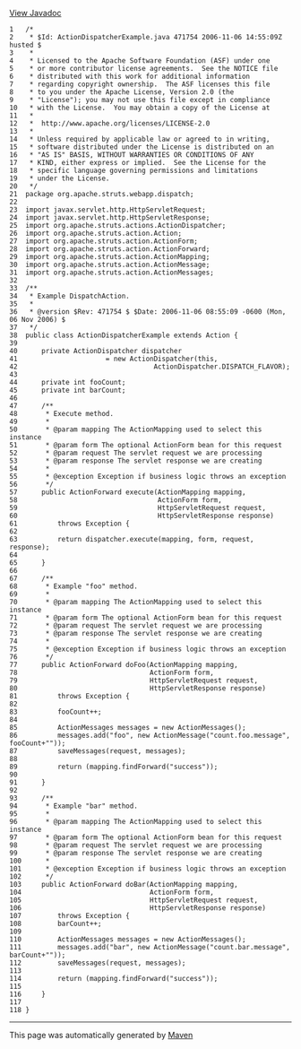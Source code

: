 [View Javadoc](../../../../../../apidocs/org/apache/struts/webapp/dispatch/ActionDispatcherExample.html.md)


    1   /*
    2    * $Id: ActionDispatcherExample.java 471754 2006-11-06 14:55:09Z husted $
    3    *
    4    * Licensed to the Apache Software Foundation (ASF) under one
    5    * or more contributor license agreements.  See the NOTICE file
    6    * distributed with this work for additional information
    7    * regarding copyright ownership.  The ASF licenses this file
    8    * to you under the Apache License, Version 2.0 (the
    9    * "License"); you may not use this file except in compliance
    10   * with the License.  You may obtain a copy of the License at
    11   *
    12   *  http://www.apache.org/licenses/LICENSE-2.0
    13   *
    14   * Unless required by applicable law or agreed to in writing,
    15   * software distributed under the License is distributed on an
    16   * "AS IS" BASIS, WITHOUT WARRANTIES OR CONDITIONS OF ANY
    17   * KIND, either express or implied.  See the License for the
    18   * specific language governing permissions and limitations
    19   * under the License.
    20   */
    21  package org.apache.struts.webapp.dispatch;
    22  
    23  import javax.servlet.http.HttpServletRequest;
    24  import javax.servlet.http.HttpServletResponse;
    25  import org.apache.struts.actions.ActionDispatcher;
    26  import org.apache.struts.action.Action;
    27  import org.apache.struts.action.ActionForm;
    28  import org.apache.struts.action.ActionForward;
    29  import org.apache.struts.action.ActionMapping;
    30  import org.apache.struts.action.ActionMessage;
    31  import org.apache.struts.action.ActionMessages;
    32  
    33  /**
    34   * Example DispatchAction.
    35   *
    36   * @version $Rev: 471754 $ $Date: 2006-11-06 08:55:09 -0600 (Mon, 06 Nov 2006) $
    37   */
    38  public class ActionDispatcherExample extends Action {
    39  
    40      private ActionDispatcher dispatcher
    41                      = new ActionDispatcher(this,
    42                                  ActionDispatcher.DISPATCH_FLAVOR);
    43  
    44      private int fooCount;
    45      private int barCount;
    46  
    47      /**
    48       * Execute method.
    49       *
    50       * @param mapping The ActionMapping used to select this instance
    51       * @param form The optional ActionForm bean for this request
    52       * @param request The servlet request we are processing
    53       * @param response The servlet response we are creating
    54       *
    55       * @exception Exception if business logic throws an exception
    56       */
    57      public ActionForward execute(ActionMapping mapping,
    58                                   ActionForm form,
    59                                   HttpServletRequest request,
    60                                   HttpServletResponse response)
    61          throws Exception {
    62  
    63          return dispatcher.execute(mapping, form, request, response);
    64  
    65      }
    66  
    67      /**
    68       * Example "foo" method.
    69       *
    70       * @param mapping The ActionMapping used to select this instance
    71       * @param form The optional ActionForm bean for this request
    72       * @param request The servlet request we are processing
    73       * @param response The servlet response we are creating
    74       *
    75       * @exception Exception if business logic throws an exception
    76       */
    77      public ActionForward doFoo(ActionMapping mapping,
    78                                 ActionForm form,
    79                                 HttpServletRequest request,
    80                                 HttpServletResponse response)
    81          throws Exception {
    82  
    83          fooCount++;
    84  
    85          ActionMessages messages = new ActionMessages();
    86          messages.add("foo", new ActionMessage("count.foo.message", fooCount+""));
    87          saveMessages(request, messages);
    88  
    89          return (mapping.findForward("success"));
    90  
    91      }
    92  
    93      /**
    94       * Example "bar" method.
    95       *
    96       * @param mapping The ActionMapping used to select this instance
    97       * @param form The optional ActionForm bean for this request
    98       * @param request The servlet request we are processing
    99       * @param response The servlet response we are creating
    100      *
    101      * @exception Exception if business logic throws an exception
    102      */
    103     public ActionForward doBar(ActionMapping mapping,
    104                                ActionForm form,
    105                                HttpServletRequest request,
    106                                HttpServletResponse response)
    107         throws Exception {
    108         barCount++;
    109 
    110         ActionMessages messages = new ActionMessages();
    111         messages.add("bar", new ActionMessage("count.bar.message", barCount+""));
    112         saveMessages(request, messages);
    113 
    114         return (mapping.findForward("success"));
    115 
    116     }
    117 
    118 }

------------------------------------------------------------------------

This page was automatically generated by [Maven](http://maven.apache.org/)
